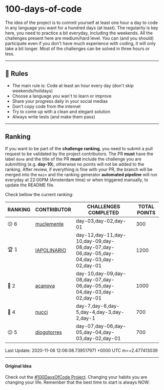 # 100-days-of-code

The idea of the project is to commit yourself at least one hour a day to code in any language you want for a hundred days (at least). The regularity is key here, you need to practice a bit everyday, including the weekends.
All the challenges present here are medium/hard level. You can (and you should) participate even if you don't have much experience with coding, it will only take a bit longer.
Most of the challenges can be solved in three hours or less.

---

## 🚩 Rules

- The main rule is: Code at least an hour every day (don't skip weekends/holidays)
- Choose a language you wan't to learn or improve
- Share your progress daily in your social medias
- Don't copy code from the internet
- Try to come up with a clean and elegant solution
- Always write tests (and make them pass)

---

## Ranking

If you want to be part of the **challenge ranking**, you need to submit a pull request to be validated by the project contributors. The PR **must** have the label `done` and the title of the PR **must** include the challenge you are submitting (e.g. **day-10**), otherwise no points will not be added to the ranking.
After review, if everything is fine with your PR, the branch will be merged into the `main` and the ranking generator **automated pipeline** will run everyday at 22:00PM (Amsterdam time) or when triggered manually, to update the README file.

Check bellow the current ranking:

|       RANKING       |                  CONTRIBUTOR                  |                                CHALLENGES COMPLETED                                 | TOTAL POINTS |
|---------------------|-----------------------------------------------|-------------------------------------------------------------------------------------|--------------|
| :confused: 6        | [muclemente](https://github.com/muclemente)   | day-03,day-02,day-01                                                                |          300 |
| :trophy: 1          | [IAPOLINARIO](https://github.com/IAPOLINARIO) | day-12,day-11,day-10,day-09,day-08,day-07,day-06,day-05,day-04,day-03,day-02,day-01 |         1200 |
| :2nd_place_medal: 2 | [acanova](https://github.com/acanova)         | day-10,day-09,day-08,day-07,day-06,day-05,day-04,day-03,day-02,day-01               |         1000 |
| :imp: 4             | [nucci](https://github.com/nucci)             | day-7,day-6,day-5,day-4,day-3,day-2,day-1                                           |          700 |
| :confused: 5        | [diogotorres](https://github.com/diogotorres) | day-07,day-06,day-05,day-04,day-03,day-02,day-01                                    |          700 |

Last Update: 2020-11-06 12:06:08.739517971 +0000 UTC m=+2.477413039

---

#### Original Idea

Check out the [#100DaysOfCode Project](https://www.100daysofcode.com/). Changing your habits you are changing your life. Remember that the best time to start is always NOW.
